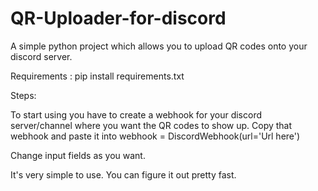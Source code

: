 # QR-Uploader-for-discord
A simple python project which allows you to upload QR codes onto your discord server.

Requirements :
pip install requirements.txt

Steps:

To start using you have to create a webhook for your discord server/channel where you want the QR codes to show up.
Copy that webhook and paste it into 
webhook = DiscordWebhook(url='Url here')

Change input fields as you want. 

It's very simple to use. You can figure it out pretty fast.

